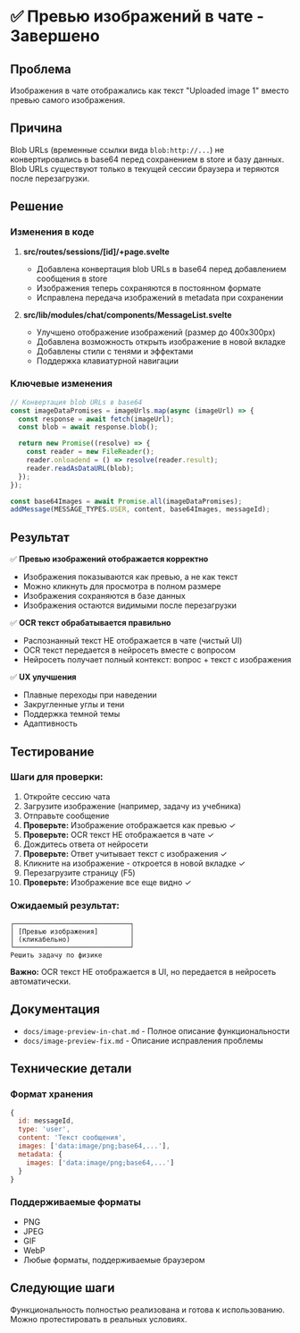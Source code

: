 # ✅ Превью изображений в чате - Завершено

## Проблема

Изображения в чате отображались как текст "Uploaded image 1" вместо превью самого изображения.

## Причина

Blob URLs (временные ссылки вида `blob:http://...`) не конвертировались в base64 перед сохранением в store и базу данных. Blob URLs существуют только в текущей сессии браузера и теряются после перезагрузки.

## Решение

### Изменения в коде

1. **src/routes/sessions/[id]/+page.svelte**
   - Добавлена конвертация blob URLs в base64 перед добавлением сообщения в store
   - Изображения теперь сохраняются в постоянном формате
   - Исправлена передача изображений в metadata при сохранении

2. **src/lib/modules/chat/components/MessageList.svelte**
   - Улучшено отображение изображений (размер до 400x300px)
   - Добавлена возможность открыть изображение в новой вкладке
   - Добавлены стили с тенями и эффектами
   - Поддержка клавиатурной навигации

### Ключевые изменения

```javascript
// Конвертация blob URLs в base64
const imageDataPromises = imageUrls.map(async (imageUrl) => {
  const response = await fetch(imageUrl);
  const blob = await response.blob();

  return new Promise((resolve) => {
    const reader = new FileReader();
    reader.onloadend = () => resolve(reader.result);
    reader.readAsDataURL(blob);
  });
});

const base64Images = await Promise.all(imageDataPromises);
addMessage(MESSAGE_TYPES.USER, content, base64Images, messageId);
```

## Результат

✅ **Превью изображений отображается корректно**

- Изображения показываются как превью, а не как текст
- Можно кликнуть для просмотра в полном размере
- Изображения сохраняются в базе данных
- Изображения остаются видимыми после перезагрузки

✅ **OCR текст обрабатывается правильно**

- Распознанный текст НЕ отображается в чате (чистый UI)
- OCR текст передается в нейросеть вместе с вопросом
- Нейросеть получает полный контекст: вопрос + текст с изображения

✅ **UX улучшения**

- Плавные переходы при наведении
- Закругленные углы и тени
- Поддержка темной темы
- Адаптивность

## Тестирование

### Шаги для проверки:

1. Откройте сессию чата
2. Загрузите изображение (например, задачу из учебника)
3. Отправьте сообщение
4. **Проверьте:** Изображение отображается как превью ✓
5. **Проверьте:** OCR текст НЕ отображается в чате ✓
6. Дождитесь ответа от нейросети
7. **Проверьте:** Ответ учитывает текст с изображения ✓
8. Кликните на изображение - откроется в новой вкладке ✓
9. Перезагрузите страницу (F5)
10. **Проверьте:** Изображение все еще видно ✓

### Ожидаемый результат:

```
┌─────────────────────────────┐
│ [Превью изображения]        │
│ (кликабельно)               │
└─────────────────────────────┘
Решить задачу по физике
```

**Важно:** OCR текст НЕ отображается в UI, но передается в нейросеть автоматически.

## Документация

- `docs/image-preview-in-chat.md` - Полное описание функциональности
- `docs/image-preview-fix.md` - Описание исправления проблемы

## Технические детали

### Формат хранения

```javascript
{
  id: messageId,
  type: 'user',
  content: 'Текст сообщения',
  images: ['data:image/png;base64,...'],
  metadata: {
    images: ['data:image/png;base64,...']
  }
}
```

### Поддерживаемые форматы

- PNG
- JPEG
- GIF
- WebP
- Любые форматы, поддерживаемые браузером

## Следующие шаги

Функциональность полностью реализована и готова к использованию. Можно протестировать в реальных условиях.
